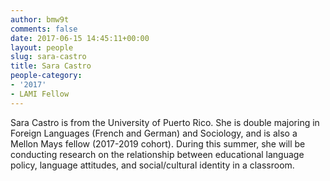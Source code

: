 ```yaml
---
author: bmw9t
comments: false
date: 2017-06-15 14:45:11+00:00
layout: people
slug: sara-castro
title: Sara Castro
people-category:
- '2017'
- LAMI Fellow
---
```


Sara Castro is from the University of Puerto Rico. She is double majoring in Foreign Languages (French and German) and Sociology, and is also a Mellon Mays fellow (2017-2019 cohort). During this summer, she will be conducting research on the relationship between educational language policy, language attitudes, and social/cultural identity in a classroom.
